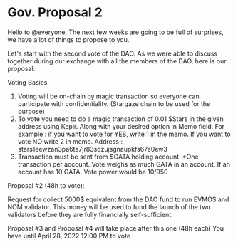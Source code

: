 # Gov. Proposal 2

Hello to @everyone, The next few weeks are going to be full of surprises, we have a lot of things to propose to you.

Let's start with the second vote of the DAO. As we were able to discuss together during our exchange with all the members of the DAO, here is our proposal:

Voting Basics

1. Voting will be on-chain by magic transaction so everyone can participate with confidentiality. (Stargaze chain to be used for the purpose)
2. To vote you need to do a magic transaction of 0.01 $Stars in the given address using Keplr. Along with your desired option in Memo field. For example : if you want to vote for YES, write 1 in the memo. If you want to vote NO write 2 in memo. Address : stars1eewzan3pa6ta7jr83sqzujsgnaupkfs67e0ew3
3. Transaction must be sent from $GATA holding account. \*One transaction per account. Vote weighs as much GATA in an account. If an account has 10 GATA. Vote power would be 10/950

Proposal #2 (48h to vote):

Request for collect 5000$ equivalent from the DAO fund to run EVMOS and NOM validator. This money will be used to fund the launch of the two validators before they are fully financially self-sufficient.

Proposal #3 and Proposal #4 will take place after this one (48h each) You have until April 28, 2022 12:00 PM to vote
